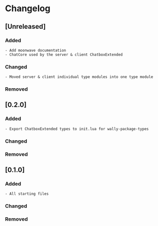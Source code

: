 # Changelog

## [Unreleased]
### Added
    - Add moonwave documentation
    - ChatCore used by the server & client ChatboxExtended
### Changed
    - Moved server & client individual type modules into one type module
### Removed

## [0.2.0]
### Added
    - Export ChatboxExtended types to init.lua for wally-package-types
### Changed
### Removed

## [0.1.0]
### Added
    - All starting files
### Changed
### Removed